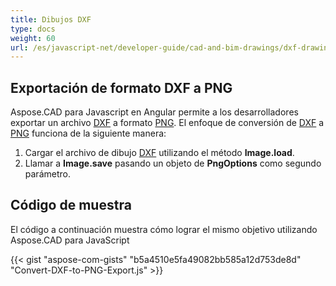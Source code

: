 ```yaml
---
title: Dibujos DXF
type: docs
weight: 60
url: /es/javascript-net/developer-guide/cad-and-bim-drawings/dxf-drawings/
---
```


## **Exportación de formato DXF a PNG**

Aspose.CAD para Javascript en Angular permite a los desarrolladores exportar un archivo [DXF](https://docs.fileformat.com/cad/dxf/) a formato [PNG](https://docs.fileformat.com/image/png/).
El enfoque de conversión de [DXF](https://docs.fileformat.com/cad/dxf/) a [PNG](https://docs.fileformat.com/image/png/) funciona de la siguiente manera:

1. Cargar el archivo de dibujo [DXF](https://docs.fileformat.com/cad/dxf/) utilizando el método **Image.load**.
1. Llamar a **Image.save** pasando un objeto de **PngOptions** como segundo parámetro.

## Código de muestra

El código a continuación muestra cómo lograr el mismo objetivo utilizando Aspose.CAD para JavaScript

{{< gist "aspose-com-gists" "b5a4510e5fa49082bb585a12d753de8d" "Convert-DXF-to-PNG-Export.js" >}}
